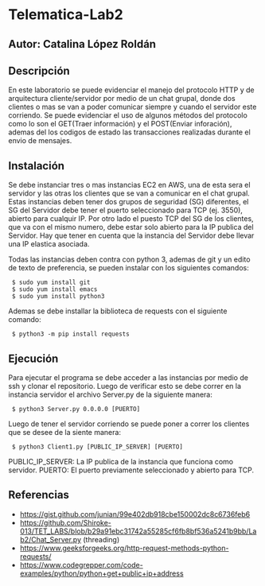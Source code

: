 # Telematica-Lab2
## Autor: Catalina López Roldán
## Descripción
En este laboratorio se puede evidenciar el manejo del protocolo HTTP y de arquitectura cliente/servidor por medio de un chat grupal, donde dos clientes o mas se van a poder comunicar siempre y cuando el servidor este corriendo. 
Se puede evidenciar el uso de algunos métodos del protocolo como lo son el GET(Traer información) y el POST(Enviar inforación), ademas del los codigos de estado las transacciones realizadas durante el envio de mensajes.

## Instalación
Se debe instanciar tres o mas instancias EC2 en AWS, una de esta sera el servidor y las otras los clientes que se van a comunicar en el chat grupal. 
Estas instancias deben tener dos grupos de seguridad (SG) diferentes, el SG del Servidor debe tener el puerto seleccionado para TCP (ej. 3550), abierto para cualquir IP. Por otro lado el puesto TCP del SG de los clientes, que va con el mismo numero, debe estar solo abierto para la IP publica del Servidor. Hay que tener en cuenta que la instancia del Servidor debe llevar una IP elastica asociada.

Todas las instancias deben contra con python 3, ademas de git y un edito de texto de preferencia, se pueden instalar con los siguientes comandos:
<pre><code> $ sudo yum install git
 $ sudo yum install emacs 
 $ sudo yum install python3
</code></pre>

Ademas se debe installar la biblioteca de requests con el siguiente comando:
<pre><code> $ python3 -m pip install requests
</code></pre>

## Ejecución
Para ejecutar el programa se debe acceder a las instancias por medio de ssh y clonar el repositorio.
Luego de verificar esto se debe correr en la instancia servidor el archivo Server.py de la siguiente manera:
<pre><code> $ python3 Server.py 0.0.0.0 [PUERTO]
</code></pre>
Luego de tener el servidor corriendo se puede poner a correr los clientes que se desee de la siente manera:
<pre><code> $ python3 Client1.py [PUBLIC_IP_SERVER] [PUERTO]
</code></pre>
PUBLIC_IP_SERVER: La IP publica de la instancia que funciona como servidor.
PUERTO: El puerto previamente seleccionado y abierto para TCP.

## Referencias
- https://gist.github.com/junian/99e402db918cbe150002dc8c6736feb6
- https://github.com/Shiroke-013/TET_LABS/blob/b29a91ebc31742a55285cf6fb8bf536a5241b9bb/Lab2/Chat_Server.py (threading)
- https://www.geeksforgeeks.org/http-request-methods-python-requests/
- https://www.codegrepper.com/code-examples/python/python+get+public+ip+address
